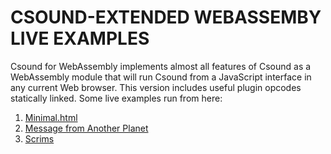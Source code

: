 # CSOUND-EXTENDED WEBASSEMBY LIVE EXAMPLES


Csound for WebAssembly implements almost all features of Csound as a WebAssembly 
module that will run Csound from a JavaScript interface in any current 
Web browser. This version includes useful plugin opcodes statically 
linked. Some live examples run from here:
    
1. [Minimal.html](https://gogins.github.io/csound-extended/minimal.html)
2. [Message from Another Planet](https://gogins.github.io/csound-extended/message.html)
3. [Scrims](https://gogins.github.io/csound-extended/scrims.html)
    
